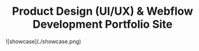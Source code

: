 <h1 align="center">Product Design (UI/UX) & Webflow Development Portfolio Site</h1>
![showcase](./showcase.png)
